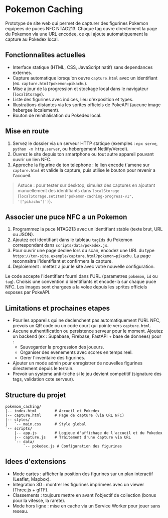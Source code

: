 # Pokemon Caching

Prototype de site web qui permet de capturer des figurines Pokemon equipees de puces NFC NTAG213. Chaque tag ouvre directement la page du Pokemon via une URL encodee, ce qui ajoute automatiquement la capture au Pokedex local.

## Fonctionnalites actuelles

- Interface statique (HTML, CSS, JavaScript natif) sans dependances externes.
- Capture automatique lorsqu'on ouvre `capture.html` avec un identifiant (ex. `capture.html?pokemon=pikachu`).
- Mise a jour de la progression et stockage local dans le navigateur (`localStorage`).
- Liste des figurines avec indices, lieu d'exposition et types.
- Illustrations distantes via les sprites officiels de PokeAPI (aucune image hebergee localement).
- Bouton de reinitialisation du Pokedex local.

## Mise en route

1. Servez le dossier via un serveur HTTP statique (exemples : `npx serve`, `python -m http.server`, ou hebergement Netlify/Vercel).
2. Ouvrez le site depuis ton smartphone ou tout autre appareil pouvant ouvrir un lien NFC.
3. Approche la figurine de ton telephone : le lien encode t'amene sur `capture.html` et valide la capture, puis utilise le bouton pour revenir a l'accueil.

> Astuce : pour tester sur desktop, simulez des captures en ajoutant manuellement des identifiants dans `localStorage` (`localStorage.setItem("pokemon-caching-progress-v1", '["pikachu"]')`).

## Associer une puce NFC a un Pokemon

1. Programmez la puce NTAG213 avec un identifiant stable (texte brut, URL ou JSON).
2. Ajoutez cet identifiant dans le tableau `tagIds` du Pokemon correspondant dans `scripts/data/pokedex.js`.
3. Pour ouvrir une page dediee lors du scan, encodez une URL du type `https://ton-site.exemple/capture.html?pokemon=pikachu`. La page reconnaitra l'identifiant et confirmera la capture.
4. Deploiement : mettez a jour le site avec votre nouvelle configuration.

Le code accepte l'identifiant fourni dans l'URL (parametres `pokemon`, `id` ou `tag`). Choisis une convention d'identifiants et encode-la sur chaque puce NFC. Les images sont chargees a la volee depuis les sprites officiels exposes par PokeAPI.

## Limitations et prochaines etapes

- Pour les appareils qui ne declenchent pas automatiquement l'URL NFC, prevois un QR code ou un code court qui pointe vers `capture.html`.
- Aucune authentification ou persistence serveur pour le moment. Ajoutez un backend (ex : Supabase, Firebase, FastAPI + base de donnees) pour :
  - Sauvegarder la progression des joueurs.
  - Organiser des evenements avec scores en temps reel.
  - Gerer l'inventaire des figurines.
- Ajouter un mode admin pour enregistrer de nouvelles figurines directement depuis le terrain.
- Prevoir un systeme anti-triche si le jeu devient competitif (signature des tags, validation cote serveur).

## Structure du projet

```
pokemon_caching/
|-- index.html        # Accueil et Pokedex
|-- capture.html      # Page de capture (via URL NFC)
|-- styles/
|   `-- main.css      # Style global
`-- scripts/
    |-- app.js        # Logique d'affichage de l'accueil et du Pokedex
    |-- capture.js    # Traitement d'une capture via URL
    `-- data/
        `-- pokedex.js # Configuration des figurines
```

## Idees d'extensions

- Mode cartes : afficher la position des figurines sur un plan interactif (Leaflet, Mapbox).
- Integration 3D : montrer les figurines imprimees avec un viewer (Three.js + glTF).
- Classements : toujours mettre en avant l'objectif de collection (bonus pour la vitesse, la rarete).
- Mode hors ligne : mise en cache via un Service Worker pour jouer sans reseau.
